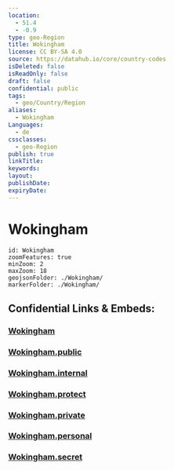 ```yaml
---
location:
  - 51.4
  - -0.9
type: geo-Region
title: Wokingham
license: CC BY-SA 4.0
source: https://datahub.io/core/country-codes
isDeleted: false
isReadOnly: false
draft: false
confidential: public
tags:
  - geo/Country/Region
aliases:
  - Wokingham
Languages:
  - de
cssclasses:
  - geo-Region
publish: true
linkTitle:
keywords:
layout:
publishDate:
expiryDate:
---
```


# Wokingham

```leaflet
id: Wokingham
zoomFeatures: true 
minZoom: 2 
maxZoom: 18
geojsonFolder: ./Wokingham/
markerFolder: ./Wokingham/
```


## Confidential Links & Embeds: 

### [Wokingham](/_Standards/Earth/Continent/Europe/Europe~North/UK/England/Regions~England/South_East_England/Berkshire,County/Berkshire~West/Wokingham.md) 

### [Wokingham.public](/_public/Earth/Continent/Europe/Europe~North/UK/England/Regions~England/South_East_England/Berkshire,County/Berkshire~West/Wokingham.public.md) 

### [Wokingham.internal](/_internal/Earth/Continent/Europe/Europe~North/UK/England/Regions~England/South_East_England/Berkshire,County/Berkshire~West/Wokingham.internal.md) 

### [Wokingham.protect](/_protect/Earth/Continent/Europe/Europe~North/UK/England/Regions~England/South_East_England/Berkshire,County/Berkshire~West/Wokingham.protect.md) 

### [Wokingham.private](/_private/Earth/Continent/Europe/Europe~North/UK/England/Regions~England/South_East_England/Berkshire,County/Berkshire~West/Wokingham.private.md) 

### [Wokingham.personal](/_personal/Earth/Continent/Europe/Europe~North/UK/England/Regions~England/South_East_England/Berkshire,County/Berkshire~West/Wokingham.personal.md) 

### [Wokingham.secret](/_secret/Earth/Continent/Europe/Europe~North/UK/England/Regions~England/South_East_England/Berkshire,County/Berkshire~West/Wokingham.secret.md)

